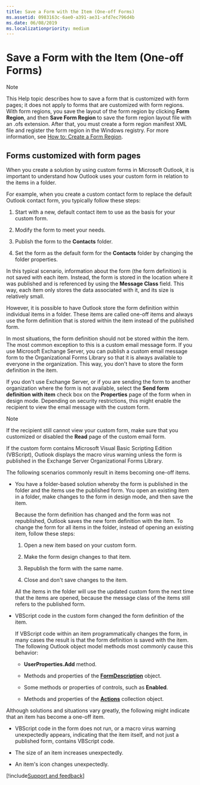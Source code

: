 ```yaml
---
title: Save a Form with the Item (One-off Forms)
ms.assetid: 0983163c-6ae0-a391-ae31-afd7ec796d4b
ms.date: 06/08/2019
ms.localizationpriority: medium
---
```



# Save a Form with the Item (One-off Forms)

> [!NOTE] 
> This Help topic describes how to save a form that is customized with form pages; it does not apply to forms that are customized with form regions. With form regions, you save the layout of the form region by clicking **Form Region**, and then **Save Form Region** to save the form region layout file with an .ofs extension. After that, you must create a form region manifest XML file and register the form region in the Windows registry. For more information, see [How to: Create a Form Region](../Outlook-Forms/create-a-form-region.md).


## Forms customized with form pages

When you create a solution by using custom forms in Microsoft Outlook, it is important to understand how Outlook uses your custom form in relation to the items in a folder.

For example, when you create a custom contact form to replace the default Outlook contact form, you typically follow these steps:

1. Start with a new, default contact item to use as the basis for your custom form.
    
2. Modify the form to meet your needs.
    
3. Publish the form to the **Contacts** folder.
    
4. Set the form as the default form for the **Contacts** folder by changing the folder properties.
    
In this typical scenario, information about the form (the form definition) is not saved with each item. Instead, the form is stored in the location where it was published and is referenced by using the **Message Class** field. This way, each item only stores the data associated with it, and its size is relatively small.

However, it is possible to have Outlook store the form definition within individual items in a folder. These items are called one-off items and always use the form definition that is stored within the item instead of the published form.

In most situations, the form definition should not be stored within the item. The most common exception to this is a custom email message form. If you use Microsoft Exchange Server, you can publish a custom email message form to the Organizational Forms Library so that it is always available to everyone in the organization. This way, you don't have to store the form definition in the item. 

If you don't use Exchange Server, or if you are sending the form to another organization where the form is not available, select the **Send form definition with item** check box on the **Properties** page of the form when in design mode. Depending on security restrictions, this might enable the recipient to view the email message with the custom form.

> [!NOTE] 
> If the recipient still cannot view your custom form, make sure that you customized or disabled the **Read** page of the custom email form.

If the custom form contains Microsoft Visual Basic Scripting Edition (VBScript), Outlook displays the macro virus warning unless the form is published in the Exchange Server Organizational Forms Library.

The following scenarios commonly result in items becoming one-off items.

- You have a folder-based solution whereby the form is published in the folder and the items use the published form. You open an existing item in a folder, make changes to the form in design mode, and then save the item.
    
  Because the form definition has changed and the form was not republished, Outlook saves the new form definition with the item. To change the form for all items in the folder, instead of opening an existing item, follow these steps:
    
  1. Open a new item based on your custom form.
    
  2. Make the form design changes to that item.
    
  3. Republish the form with the same name.
    
  4. Close and don't save changes to the item.
    
  All the items in the folder will use the updated custom form the next time that the items are opened, because the message class of the items still refers to the published form.
    
- VBScript code in the custom form changed the form definition of the item.
    
  If VBScript code within an item programmatically changes the form, in many cases the result is that the form definition is saved with the item. The following Outlook object model methods most commonly cause this behavior:
    
  - **UserProperties.Add** method.
    
  - Methods and properties of the **[FormDescription](../../../api/Outlook.FormDescription.md)** object.
    
  - Some methods or properties of controls, such as **Enabled**.
    
  - Methods and properties of the **[Actions](../../../api/Outlook.Actions.md)** collection object.
    
Although solutions and situations vary greatly, the following might indicate that an item has become a one-off item.

- VBScript code in the form does not run, or a macro virus warning unexpectedly appears, indicating that the item itself, and not just a published form, contains VBScript code.
    
- The size of an item increases unexpectedly.
    
- An item's icon changes unexpectedly.

[!include[Support and feedback](~/includes/feedback-boilerplate.md)]